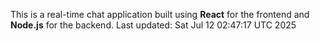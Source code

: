 This is a real-time chat application built using **React** for the frontend and **Node.js** for the backend.
Last updated: Sat Jul 12 02:47:17 UTC 2025
